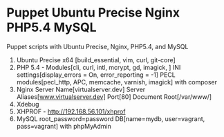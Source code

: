 Puppet Ubuntu Precise Nginx PHP5.4 MySQL
========================================

Puppet scripts with Ubuntu Precise, Nginx, PHP5.4, and MySQL

1. Ubuntu Precise x64 [build_essential, vim, curl, git-core]
2. PHP 5.4 - Modules[cli, curl, intl, mcrypt, gd, imagick, ] INI settings[display_errors = On, error_reporting = -1] PECL modules[pecl_http, APC, memcache, varnish, imagick] with composer
3. Nginx Server Name[virtualserver.dev] Server Aliases[www.virtualserver.dev] Port[80] Document Root[/var/www/]
4. Xdebug
5. XHPROF - http://192.168.56.101/xhprof
6. MySQL root_password=password DB[name=mydb, user=vagrant, pass=vagrant] with phpMyAdmin

